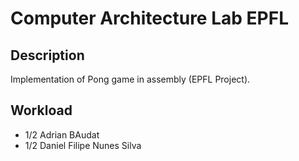 # Computer Architecture Lab EPFL

## Description
Implementation of Pong game in assembly (EPFL Project). 

## Workload
- 1/2 Adrian BAudat
- 1/2 Daniel Filipe Nunes Silva
